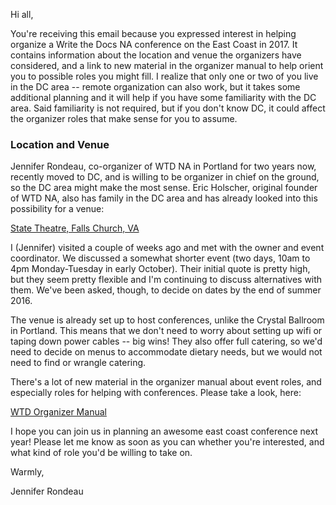 Hi all,

You're receiving this email because you expressed interest in helping organize a Write the Docs NA conference on the East Coast in 2017. It contains information about the location and venue the organizers have considered, and a link to new material in the organizer manual to help orient you to possible roles you might fill. I realize that only one or two of you live in the DC area -- remote organization can also work, but it takes some additional planning and it will help if you have some familiarity with the DC area. Said familiarity is not required, but if you don't know DC, it could affect the organizer roles that make sense for you to assume.

### Location and Venue

Jennifer Rondeau, co-organizer of WTD NA in Portland for two years now, recently moved to DC, and is willing to be organizer in chief on the ground, so the DC area might make the most sense. Eric Holscher, original founder of WTD NA, also has family in the DC area and has already looked into this possibility for a venue:

[State Theatre, Falls Church, VA](http://www.thestatetheatre.com/index.xml)

I (Jennifer) visited a couple of weeks ago and met with the owner and event coordinator. We discussed a somewhat shorter event (two days, 10am to 4pm Monday-Tuesday in early October). Their initial quote is pretty high, but they seem pretty flexible and I'm continuing to discuss alternatives with them. We've been asked, though, to decide on dates by the end of summer 2016.

The venue is already set up to host conferences, unlike the Crystal Ballroom in Portland. This means that we don't need to worry about setting up wifi or taping down power cables -- big wins! They also offer full catering, so we'd need to decide on menus to accommodate dietary needs, but we would not need to find or wrangle catering.

There's a lot of new material in the organizer manual about event roles, and especially roles for helping with conferences. Please take a look, here:

[WTD Organizer Manual](http://organizer-manual.readthedocs.io/en/latest/confs/event-roles.html)

I hope you can join us in planning an awesome east coast conference next year! Please let me know as soon as you can whether you're interested, and what kind of role you'd be willing to take on.

Warmly,

Jennifer Rondeau








